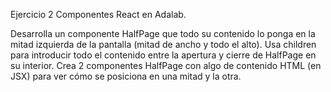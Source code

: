 Ejercicio 2 Componentes React en Adalab.

Desarrolla un componente HalfPage que todo su contenido lo ponga en la mitad izquierda de la pantalla 
(mitad de ancho y todo el alto). Usa children para introducir todo el contenido entre la apertura y 
cierre de HalfPage en su interior. Crea 2 componentes HalfPage con algo de contenido HTML (en JSX) 
para ver cómo se posiciona en una mitad y la otra.
